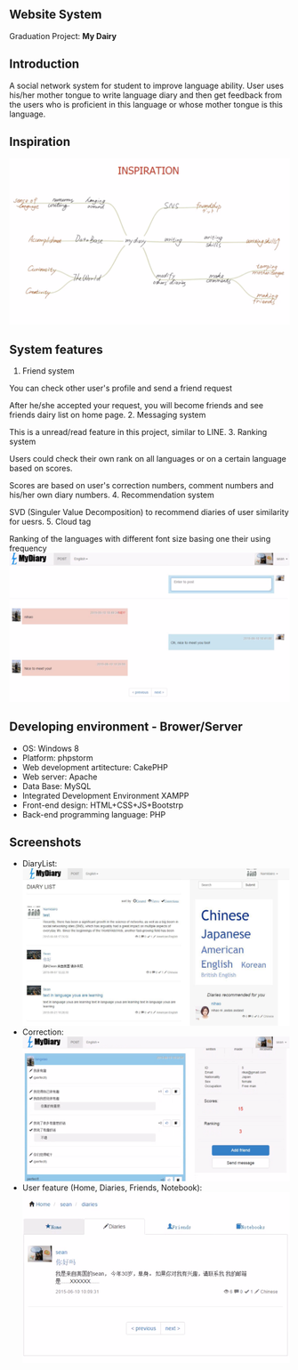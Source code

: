 ## <My Diary> Website System
Graduation Project: **My Dairy**
## Introduction
A social network system for student to improve language ability. User uses his/her mother tongue to write language diary and then get 
feedback from the users who is proficient in this language or whose mother tongue is this language.
## Inspiration
![Inspiration](https://github.com/namidairo777/mydiary/blob/master/git_img/inspiration.png)
## System features
1. Friend system

You can check other user's profile and send a friend request

After he/she accepted your request, you will become friends and see friends dairy list on home page.
2. Messaging system

This is a unread/read feature in this project, similar to LINE.
3. Ranking system

Users could check their own rank on all languages or on a certain language based on scores.

Scores are based on user's correction numbers, comment numbers and his/her own diary numbers.
4. Recommendation system

SVD (Singuler Value Decomposition) to recommend diaries of user similarity for uesrs.
5. Cloud tag

Ranking of the languages with different font size basing one their using frequency
![Chatting](https://github.com/namidairo777/mydiary/blob/master/git_img/chatting.png)
## Developing environment - Brower/Server
* OS: Windows 8
* Platform: phpstorm
* Web development artitecture: CakePHP
* Web server: Apache
* Data Base: MySQL
* Integrated Development Environment XAMPP
* Front-end design: HTML+CSS+JS+Bootstrp
* Back-end programming language: PHP
## Screenshots
- DiaryList:
![Diary list](https://github.com/namidairo777/mydiary/blob/master/git_img/DiaryList.png)
- Correction:
![Correction](https://github.com/namidairo777/mydiary/blob/master/git_img/correction.png)
- User feature (Home, Diaries, Friends, Notebook):
![User](https://github.com/namidairo777/mydiary/blob/master/git_img/User.png)
